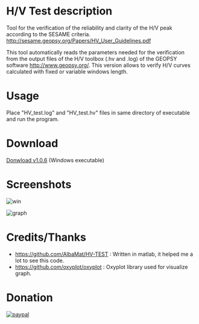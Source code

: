 # H/V Test description

Tool for the verification of the reliability and clarity of the H/V peak according to the SESAME criteria.
http://sesame.geopsy.org/Papers/HV_User_Guidelines.pdf

This tool automatically reads the parameters needed for the verification from the output files of the H/V toolbox (.hv and .log) of the GEOPSY software <http://www.geopsy.org/>.
This version allows to verify H/V curves calculated with fixed or variable windows length.

# Usage

Place "HV_test.log" and "HV_test.hv" files in same directory of executable and run the program.

# Download

[Donwload v1.0.6](https://github.com/theking0/HVTEST/releases/download/v1.0.6/release.1.0.6.zip) (Windows executable)

# Screenshots

![win](https://user-images.githubusercontent.com/583775/77975415-46985400-72fa-11ea-936d-180f430821ba.JPG)

![graph](https://user-images.githubusercontent.com/583775/77975461-66c81300-72fa-11ea-9de7-e02c5cf41551.JPG)

# Credits/Thanks

* https://github.com/AlbaMat/HV-TEST : Written in matlab, it helped me a lot to see this code.
* https://github.com/oxyplot/oxyplot : Oxyplot library used for visualize graph.

# Donation

[![paypal](https://www.paypalobjects.com/en_US/IT/i/btn/btn_donateCC_LG.gif)](https://www.paypal.com/cgi-bin/webscr?cmd=_donations&business=VRR5MDB7JQZFE&currency_code=EUR&source=url)